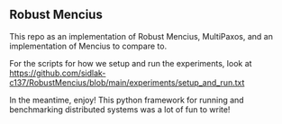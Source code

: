 ## Robust Mencius

This repo as an implementation of Robust Mencius, MultiPaxos, and an implementation of Mencius to compare to.

For the scripts for how we setup and run the experiments, look at https://github.com/sidlak-c137/RobustMencius/blob/main/experiments/setup_and_run.txt

In the meantime, enjoy! This python framework for running and benchmarking distributed systems was a lot of fun to write!
